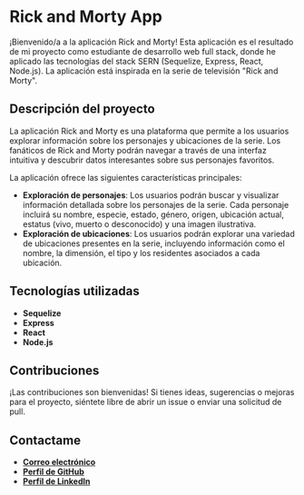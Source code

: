# **Rick and Morty App**

¡Bienvenido/a a la aplicación Rick and Morty! Esta aplicación es el resultado de mi proyecto como estudiante de desarrollo web full stack, donde he aplicado las tecnologías del stack SERN (Sequelize, Express, React, Node.js). La aplicación está inspirada en la serie de televisión "Rick and Morty".

## **Descripción del proyecto**

La aplicación Rick and Morty es una plataforma que permite a los usuarios explorar información sobre los personajes y ubicaciones de la serie. Los fanáticos de Rick and Morty podrán navegar a través de una interfaz intuitiva y descubrir datos interesantes sobre sus personajes favoritos.

La aplicación ofrece las siguientes características principales:

- **Exploración de personajes**: Los usuarios podrán buscar y visualizar información detallada sobre los personajes de la serie. Cada personaje incluirá su nombre, especie, estado, género, origen, ubicación actual, estatus (vivo, muerto o desconocido) y una imagen ilustrativa.
- **Exploración de ubicaciones**: Los usuarios podrán explorar una variedad de ubicaciones presentes en la serie, incluyendo información como el nombre, la dimensión, el tipo y los residentes asociados a cada ubicación.

## **Tecnologías utilizadas**

- **Sequelize**
- **Express**
- **React**
- **Node.js**

## **Contribuciones**

¡Las contribuciones son bienvenidas! Si tienes ideas, sugerencias o mejoras para el proyecto, siéntete libre de abrir un issue o enviar una solicitud de pull.

## **Contactame**

- **[Correo electrónico](mailto:danielfabiani.dev@gmail.com)**
- **[Perfil de GitHub](https://github.com/DanielFabiani)**
- **[Perfil de LinkedIn](https://www.linkedin.com/in/danielfabiani/?originalSubdomain=ar)**
